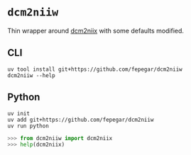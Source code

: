 # `dcm2niiw`

Thin wrapper around [dcm2niix](https://github.com/rordenlab/dcm2niix) with some defaults modified.

## CLI

```shell
uv tool install git+https://github.com/fepegar/dcm2niiw
dcm2niiw --help
```

## Python

```shell
uv init
uv add git+https://github.com/fepegar/dcm2niiw
uv run python
```

```python
>>> from dcm2niiw import dcm2niix
>>> help(dcm2niix)
```
